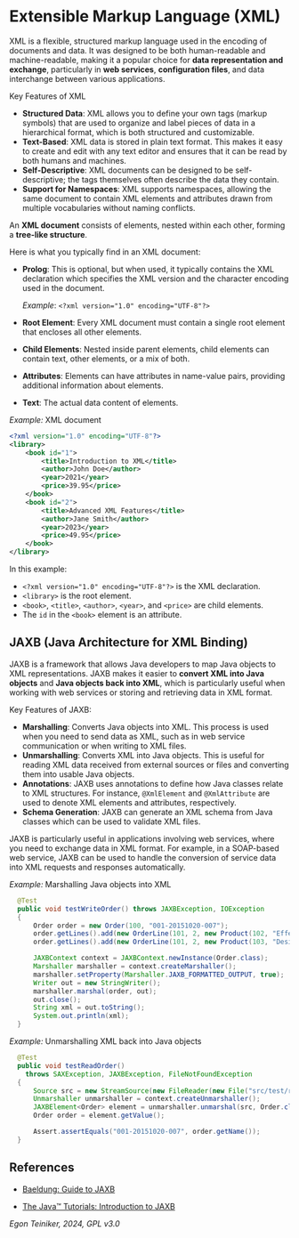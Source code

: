 # Extensible Markup Language (XML)

XML is a flexible, structured markup language used in the encoding of documents and data. 
It was designed to be both human-readable and machine-readable, making it a popular choice 
for **data representation and exchange**, particularly in **web services**, 
**configuration files**, and data interchange between various applications.

Key Features of XML
* **Structured Data**: XML allows you to define your own tags (markup symbols) that are used 
to organize and label pieces of data in a hierarchical format, which is both structured 
and customizable.
* **Text-Based**: XML data is stored in plain text format. This makes it easy to create 
and edit with any text editor and ensures that it can be read by both humans and machines.
* **Self-Descriptive**: XML documents can be designed to be self-descriptive; the tags 
themselves often describe the data they contain.
* **Support for Namespaces**: XML supports namespaces, allowing the same document to contain 
XML elements and attributes drawn from multiple vocabularies without naming conflicts.

An **XML document** consists of elements, nested within each other, 
forming a **tree-like structure**. 

Here is what you typically find in an XML document:
* **Prolog**: This is optional, but when used, it typically contains 
  the XML declaration which specifies the XML version and the 
  character encoding used in the document. 
  
  _Example_: `<?xml version="1.0" encoding="UTF-8"?>`

* **Root Element**: Every XML document must contain a single root 
  element that encloses all other elements.
* **Child Elements**: Nested inside parent elements, child elements 
  can contain text, other elements, or a mix of both.
* **Attributes**: Elements can have attributes in name-value pairs, 
  providing additional information about elements.
* **Text**: The actual data content of elements.

_Example:_ XML document
```XML
<?xml version="1.0" encoding="UTF-8"?>
<library>
    <book id="1">
        <title>Introduction to XML</title>
        <author>John Doe</author>
        <year>2021</year>
        <price>39.95</price>
    </book>
    <book id="2">
        <title>Advanced XML Features</title>
        <author>Jane Smith</author>
        <year>2023</year>
        <price>49.95</price>
    </book>
</library>
```

In this example:

* `<?xml version="1.0" encoding="UTF-8"?>` is the XML declaration.
* `<library>` is the root element.
* `<book>`, `<title>`, `<author>`, `<year>`, and `<price>` are 
  child elements.
* The `id` in the `<book>` element is an attribute.


## JAXB (Java Architecture for XML Binding)

JAXB is a framework that allows Java developers to map Java objects to XML representations. 
JAXB makes it easier to **convert XML into Java objects** and **Java objects back into XML**, 
which is particularly useful when working with web services or storing and retrieving data 
in XML format.

Key Features of JAXB:

* **Marshalling**: Converts Java objects into XML. This process is used when you need to send 
  data as XML, such as in web service communication or when writing to XML files.
* **Unmarshalling**: Converts XML into Java objects. This is useful for reading XML data received 
  from external sources or files and converting them into usable Java objects.
* **Annotations**: JAXB uses annotations to define how Java classes relate to XML structures. 
For instance, `@XmlElement` and `@XmlAttribute` are used to denote XML elements and attributes, 
respectively.
* **Schema Generation**: JAXB can generate an XML schema from Java classes which can be used to 
validate XML files.

JAXB is particularly useful in applications involving web services, where you need to exchange 
data in XML format. For example, in a SOAP-based web service, JAXB can be used to handle the 
conversion of service data into XML requests and responses automatically.

_Example:_ Marshalling Java objects into XML
```Java
  @Test
  public void testWriteOrder() throws JAXBException, IOException
  {
      Order order = new Order(100, "001-20151020-007");
      order.getLines().add(new OrderLine(101, 2, new Product(102, "Effective Java", 3336)));
      order.getLines().add(new OrderLine(101, 2, new Product(103, "Design Patterns", 5280)));

      JAXBContext context = JAXBContext.newInstance(Order.class);
      Marshaller marshaller = context.createMarshaller();
      marshaller.setProperty(Marshaller.JAXB_FORMATTED_OUTPUT, true);
      Writer out = new StringWriter();
      marshaller.marshal(order, out);
      out.close();            
      String xml = out.toString();
      System.out.println(xml);
  }
```

_Example:_ Unmarshalling XML back into Java objects
```Java
  @Test
  public void testReadOrder() 
    throws SAXException, JAXBException, FileNotFoundException
  {
      Source src = new StreamSource(new FileReader(new File("src/test/resources/xml", "order.xml")));
      Unmarshaller unmarshaller = context.createUnmarshaller();
      JAXBElement<Order> element = unmarshaller.unmarshal(src, Order.class);
      Order order = element.getValue();

      Assert.assertEquals("001-20151020-007", order.getName());
  }
```

## References

* [Baeldung: Guide to JAXB](https://www.baeldung.com/jaxb)

* [The Java™ Tutorials: Introduction to JAXB](https://docs.oracle.com/javase/tutorial/jaxb/intro/index.html)

*Egon Teiniker, 2024, GPL v3.0*